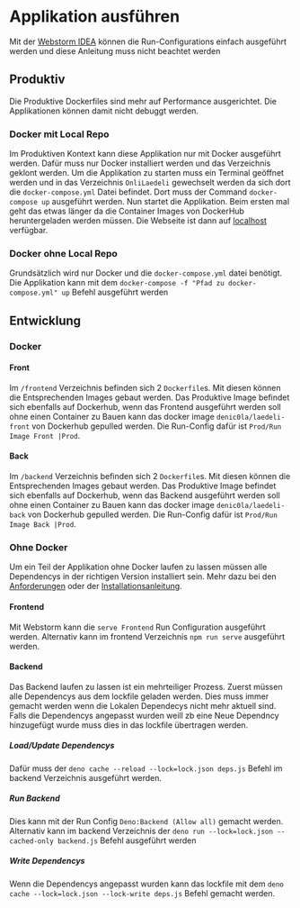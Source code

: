 # Applikation ausführen
Mit der [Webstorm IDEA](https://www.jetbrains.com/de-de/webstorm/) können die Run-Configurations einfach ausgeführt werden und diese Anleitung muss nicht beachtet werden

## Produktiv
Die Produktive Dockerfiles sind mehr auf Performance ausgerichtet. Die Applikationen können damit nicht debuggt werden.
### Docker mit Local Repo
Im Produktiven Kontext kann diese Applikation nur mit Docker ausgeführt werden.
Dafür muss nur Docker installiert werden und das Verzeichnis geklont werden. Um die Applikation zu starten muss ein Terminal geöffnet werden und in das Verzeichnis `OnliLaedeli`
gewechselt werden da sich dort die `docker-compose.yml` Datei befindet. Dort muss der Command `docker-compose up` ausgeführt werden. Nun startet die Applikation.
Beim ersten mal geht das etwas länger da die Container Images von DockerHub heruntergeladen werden müssen.
Die Webseite ist dann auf [localhost](http://localhost) verfügbar.
### Docker ohne Local Repo
Grundsätzlich wird nur Docker und die `docker-compose.yml` datei benötigt.
Die Applikation kann mit dem 
`docker-compose -f "Pfad zu docker-compose.yml" up`
Befehl ausgeführt werden


## Entwicklung
### Docker
#### Front
Im `/frontend` Verzeichnis befinden sich 2 `Dockerfile`s. Mit diesen können die Entsprechenden Images gebaut werden.
Das Produktive Image befindet sich ebenfalls auf Dockerhub, wenn das Frontend ausgeführt werden soll ohne einen Container zu Bauen kann das
docker image `denic0la/laedeli-front` von Dockerhub gepulled werden. Die Run-Config dafür ist `Prod/Run Image Front |Prod`.
#### Back
Im `/backend` Verzeichnis befinden sich 2 `Dockerfile`s. Mit diesen können die Entsprechenden Images gebaut werden.
Das Produktive Image befindet sich ebenfalls auf Dockerhub, wenn das Backend ausgeführt werden soll ohne einen Container zu Bauen kann das
docker image `denic0la/laedeli-back` von Dockerhub gepulled werden. Die Run-Config dafür ist `Prod/Run Image Back |Prod`.
### Ohne Docker
Um ein Teil der Applikation ohne Docker laufen zu lassen müssen alle Dependencys in der richtigen Version installiert sein.
Mehr dazu bei den [Anforderungen](./Requirements.md) oder der [Installationsanleitung](./Install.md).

#### Frontend
Mit Webstorm kann die `serve Frontend` Run Configuration ausgeführt werden.
Alternativ kann im frontend Verzeichnis `npm run serve` ausgeführt werden.
#### Backend
Das Backend laufen zu lassen ist ein mehrteiliger Prozess. Zuerst müssen alle Dependencys aus dem lockfile geladen werden.
Dies muss immer gemacht werden wenn die Lokalen Dependecys nicht mehr aktuell sind. Falls die Dependencys angepasst wurden weill zb eine Neue Dependncy hinzugefügt wurde muss dies in das lockfile übertragen werden.
##### Load/Update Dependencys
Dafür muss der `deno cache --reload --lock=lock.json deps.js` Befehl im backend Verzeichnis ausgeführt werden.
##### Run Backend
Dies kann mit der Run Config `Deno:Backend (Allow all)` gemacht werden. 
Alternativ kann im backend Verzeichnis der `deno run --lock=lock.json --cached-only backend.js` Befehl ausgeführt werden
##### Write Dependencys
Wenn die Dependencys angepasst wurden kann das lockfile mit dem `deno cache --lock=lock.json --lock-write deps.js` Befehl gemacht werden.